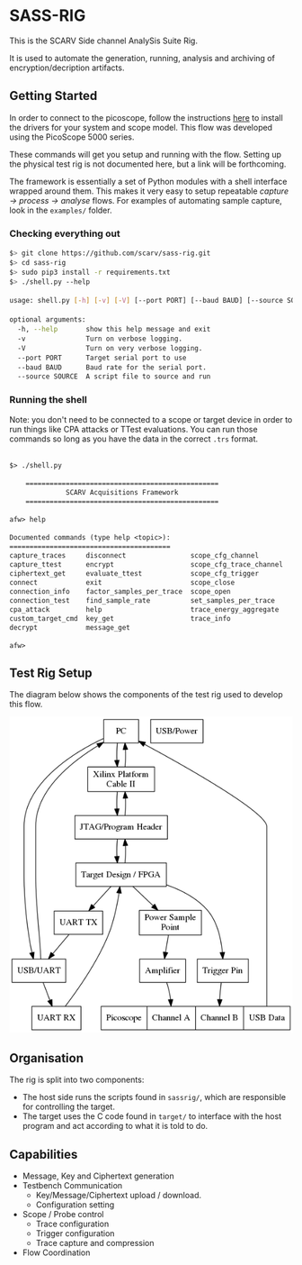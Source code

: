 
# SASS-RIG

This is the SCARV Side channel AnalySis Suite Rig.

It is used to automate the generation, running, analysis and archiving of
encryption/decription artifacts.

## Getting Started

In order to connect to the picoscope, follow the instructions
[here](https://www.picotech.com/downloads) to install the drivers for your
system and scope model. This flow was developed using the
PicoScope 5000 series.

These commands will get you setup and running with the flow. Setting up the
physical test rig is not documented here, but a link will be forthcoming.

The framework is essentially a set of Python modules with a shell interface
wrapped around them. This makes it very easy to setup repeatable 
*capture -> process -> analyse* flows. For examples of automating sample
capture, look in the `examples/` folder.

### Checking everything out

```sh
$> git clone https://github.com/scarv/sass-rig.git
$> cd sass-rig
$> sudo pip3 install -r requirements.txt
$> ./shell.py --help

usage: shell.py [-h] [-v] [-V] [--port PORT] [--baud BAUD] [--source SOURCE]

optional arguments:
  -h, --help       show this help message and exit
  -v               Turn on verbose logging.
  -V               Turn on very verbose logging.
  --port PORT      Target serial port to use
  --baud BAUD      Baud rate for the serial port.
  --source SOURCE  A script file to source and run

```


### Running the shell

Note: you don't need to be connected to a scope or target device in order
to run things like CPA attacks or TTest evaluations. You can run those
commands so long as you have the data in the correct `.trs` format.

```

$> ./shell.py

    ================================================
              SCARV Acquisitions Framework
    ================================================

afw> help

Documented commands (type help <topic>):
========================================
capture_traces     disconnect                scope_cfg_channel
capture_ttest      encrypt                   scope_cfg_trace_channel
ciphertext_get     evaluate_ttest            scope_cfg_trigger
connect            exit                      scope_close
connection_info    factor_samples_per_trace  scope_open
connection_test    find_sample_rate          set_samples_per_trace
cpa_attack         help                      trace_energy_aggregate
custom_target_cmd  key_get                   trace_info
decrypt            message_get

afw>
```


## Test Rig Setup

The diagram below shows the components of the test rig used to develop this
flow.

![Rig Diagram](docs/rig.png)

## Organisation

The rig is split into two components:

- The host side runs the scripts found in `sassrig/`, which are responsible
  for controlling the target.
- The target uses the C code found in `target/` to interface with the host
  program and act according to what it is told to do.

## Capabilities

- Message, Key and Ciphertext generation
- Testbench Communication
  - Key/Message/Ciphertext upload / download.
  - Configuration setting
- Scope / Probe control
  - Trace configuration
  - Trigger configuration
  - Trace capture and compression
- Flow Coordination

